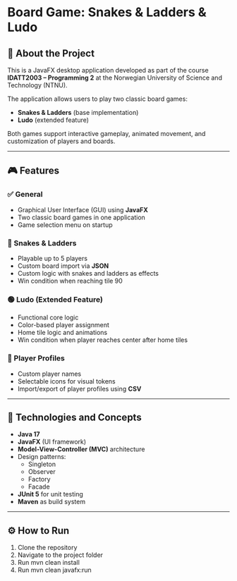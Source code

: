 # Board Game: Snakes & Ladders & Ludo

## 📌 About the Project

This is a JavaFX desktop application developed as part of the course **IDATT2003 – Programming 2** at the Norwegian University of Science and Technology (NTNU).

The application allows users to play two classic board games:

- **Snakes & Ladders** (base implementation)
- **Ludo** (extended feature)

Both games support interactive gameplay, animated movement, and customization of players and boards.

---

## 🎮 Features

### ✅ General
- Graphical User Interface (GUI) using **JavaFX**
- Two classic board games in one application
- Game selection menu on startup

### 🎲 Snakes & Ladders
- Playable up to 5 players
- Custom board import via **JSON**
- Custom logic with snakes and ladders as effects
- Win condition when reaching tile 90

### 🟢 Ludo (Extended Feature)
- Functional core logic
- Color-based player assignment
- Home tile logic and animations
- Win condition when player reaches center after home tiles

### 👤 Player Profiles
- Custom player names
- Selectable icons for visual tokens
- Import/export of player profiles using **CSV**

---

## 🧠 Technologies and Concepts

- **Java 17**
- **JavaFX** (UI framework)
- **Model-View-Controller (MVC)** architecture
- Design patterns:
  - Singleton
  - Observer
  - Factory
  - Facade
- **JUnit 5** for unit testing
- **Maven** as build system

---

## ⚙️ How to Run

1. Clone the repository
2. Navigate to the project folder
3. Run mvn clean install
4. Run mvn clean javafx:run
